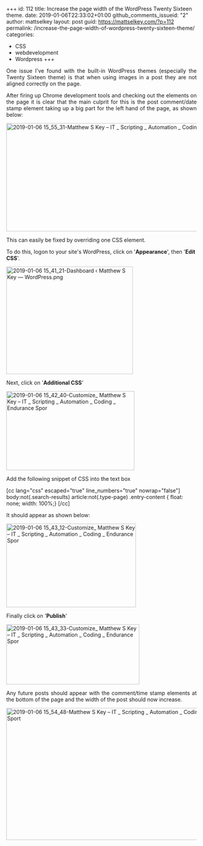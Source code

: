 +++
id: 112
title: Increase the page width of the WordPress Twenty Sixteen theme.
date: 2019-01-06T22:33:02+01:00
github_comments_issueid: "2"
author: mattselkey
layout: post
guid: https://mattselkey.com/?p=112
permalink: /increase-the-page-width-of-wordpress-twenty-sixteen-theme/
categories:
  - CSS
  - webdevelopment
  - Wordpress
+++
<p style="text-align: justify;">One issue I've found with the built-in WordPress themes (especially the Twenty Sixteen theme) is that when using images in a post they are not aligned correctly on the page.</p>
<p style="text-align: justify;">After firing up Chrome development tools and checking out the elements on the page it is clear that the main culprit for this is the post comment/date stamp element taking up a big part for the left hand of the page, as shown below:</p>
<img class="aligncenter size-full wp-image-114" src="https://mattselkey.com/wp-content/uploads/2019/01/2019-01-06-15_55_31-Matthew-S-Key-–-IT-_-Scripting-_-Automation-_-Coding-_-Endurance-Sport.png" alt="2019-01-06 15_55_31-Matthew S Key – IT _ Scripting _ Automation _ Coding _ Endurance Sport" width="937" height="286" />

This can easily be fixed by overriding one CSS element.

To do this, logon to your site's WordPress, click on '<strong>Appearance</strong>', then '<strong>Edit CSS</strong>'.

<img class=" size-full wp-image-115 aligncenter" src="https://mattselkey.com/wp-content/uploads/2019/01/2019-01-06-15_41_21-Dashboard-‹-Matthew-S-Key-—-WordPress.png" alt="2019-01-06 15_41_21-Dashboard ‹ Matthew S Key — WordPress.png" width="335" height="284" />

Next, click on '<strong>Additional CSS</strong>'

<img class=" size-full wp-image-116 aligncenter" src="https://mattselkey.com/wp-content/uploads/2019/01/2019-01-06-15_42_40-Customize_-Matthew-S-Key-–-IT-_-Scripting-_-Automation-_-Coding-_-Endurance-Spor.png" alt="2019-01-06 15_42_40-Customize_ Matthew S Key – IT _ Scripting _ Automation _ Coding _ Endurance Spor" width="339" height="209" />

Add the following snippet of CSS into the text box

[cc lang="css" escaped="true"  line_numbers="true" nowrap="false"]
body:not(.search-results) article:not(.type-page) .entry-content {
float: none;
width: 100%;}
[/cc]

It should appear as shown below:

<img class=" size-full wp-image-117 aligncenter" src="https://mattselkey.com/wp-content/uploads/2019/01/2019-01-06-15_43_12-Customize_-Matthew-S-Key-–-IT-_-Scripting-_-Automation-_-Coding-_-Endurance-Spor.png" alt="2019-01-06 15_43_12-Customize_ Matthew S Key – IT _ Scripting _ Automation _ Coding _ Endurance Spor" width="343" height="221" />

Finally click on '<strong>Publish</strong>'

<img class=" size-full wp-image-118 aligncenter" src="https://mattselkey.com/wp-content/uploads/2019/01/2019-01-06-15_43_33-Customize_-Matthew-S-Key-–-IT-_-Scripting-_-Automation-_-Coding-_-Endurance-Spor.png" alt="2019-01-06 15_43_33-Customize_ Matthew S Key – IT _ Scripting _ Automation _ Coding _ Endurance Spor" width="352" height="159" />
<p style="text-align: justify;">Any future posts should appear with the comment/time stamp elements at the bottom of the page and the width of the post should now increase.</p>
<img class=" size-full wp-image-119 aligncenter" src="https://mattselkey.com/wp-content/uploads/2019/01/2019-01-06-15_54_48-Matthew-S-Key-–-IT-_-Scripting-_-Automation-_-Coding-_-Endurance-Sport.png" alt="2019-01-06 15_54_48-Matthew S Key – IT _ Scripting _ Automation _ Coding _ Endurance Sport" width="624" height="349" />
